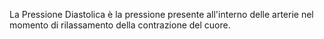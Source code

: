 La Pressione Diastolica è la pressione presente all'interno delle arterie nel momento di rilassamento della contrazione del cuore.
